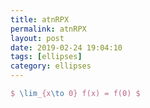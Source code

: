 ```yaml
---
title: atnRPX
permalink: atnRPX
layout: post
date: 2019-02-24 19:04:10
tags: [ellipses]
category: ellipses
---
```


```latex
$ \lim_{x\to 0} f(x) = f(0) $
```